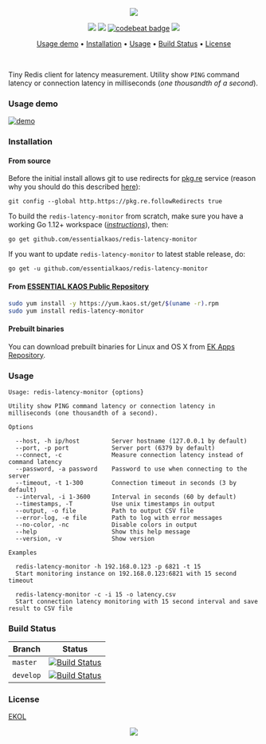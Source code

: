 <p align="center"><a href="#readme"><img src="https://gh.kaos.st/redis-latency-monitor.svg"/></a></p>

<p align="center">
  <a href="https://travis-ci.com/essentialkaos/redis-latency-monitor"><img src="https://travis-ci.com/essentialkaos/redis-latency-monitor.svg"></a>
  <a href="https://goreportcard.com/report/github.com/essentialkaos/mdtoc"><img src="https://goreportcard.com/badge/github.com/essentialkaos/mdtoc"></a>
  <a href="https://codebeat.co/projects/github-com-essentialkaos-redis-latency-monitor-master"><img alt="codebeat badge" src="https://codebeat.co/badges/40d24053-129b-4407-97bd-adecc66c8903" /></a>
  <a href="https://essentialkaos.com/ekol"><img src="https://gh.kaos.st/ekol.svg"></a>
</p>

<p align="center"><a href="#usage-demo">Usage demo</a> • <a href="#installation">Installation</a> • <a href="#usage">Usage</a> • <a href="#build-status">Build Status</a> • <a href="#license">License</a></p>

<br/>

Tiny Redis client for latency measurement. Utility show `PING` command latency or connection latency in milliseconds (_one thousandth of a second_).

### Usage demo

[![demo](https://gh.kaos.st/redis-latency-monitor-301.gif)](#usage-demo)

### Installation

#### From source

Before the initial install allows git to use redirects for [pkg.re](https://github.com/essentialkaos/pkgre) service (reason why you should do this described [here](https://github.com/essentialkaos/pkgre#git-support)):

```
git config --global http.https://pkg.re.followRedirects true
```

To build the `redis-latency-monitor` from scratch, make sure you have a working Go 1.12+ workspace (_[instructions](https://golang.org/doc/install)_), then:

```
go get github.com/essentialkaos/redis-latency-monitor
```

If you want to update `redis-latency-monitor` to latest stable release, do:

```
go get -u github.com/essentialkaos/redis-latency-monitor
```

#### From [ESSENTIAL KAOS Public Repository](https://yum.kaos.st)

```bash
sudo yum install -y https://yum.kaos.st/get/$(uname -r).rpm
sudo yum install redis-latency-monitor
```

#### Prebuilt binaries

You can download prebuilt binaries for Linux and OS X from [EK Apps Repository](https://apps.kaos.st/redis-latency-monitor/latest).

### Usage

```
Usage: redis-latency-monitor {options}

Utility show PING command latency or connection latency in milliseconds (one thousandth of a second).

Options

  --host, -h ip/host         Server hostname (127.0.0.1 by default)
  --port, -p port            Server port (6379 by default)
  --connect, -c              Measure connection latency instead of command latency
  --password, -a password    Password to use when connecting to the server
  --timeout, -t 1-300        Connection timeout in seconds (3 by default)
  --interval, -i 1-3600      Interval in seconds (60 by default)
  --timestamps, -T           Use unix timestamps in output
  --output, -o file          Path to output CSV file
  --error-log, -e file       Path to log with error messages
  --no-color, -nc            Disable colors in output
  --help                     Show this help message
  --version, -v              Show version

Examples

  redis-latency-monitor -h 192.168.0.123 -p 6821 -t 15
  Start monitoring instance on 192.168.0.123:6821 with 15 second timeout

  redis-latency-monitor -c -i 15 -o latency.csv
  Start connection latency monitoring with 15 second interval and save result to CSV file

```

### Build Status

| Branch | Status |
|--------|--------|
| `master` | [![Build Status](https://travis-ci.com/essentialkaos/redis-latency-monitor.svg?branch=master)](https://travis-ci.com/essentialkaos/redis-latency-monitor) |
| `develop` | [![Build Status](https://travis-ci.com/essentialkaos/redis-latency-monitor.svg?branch=develop)](https://travis-ci.com/essentialkaos/redis-latency-monitor) |

### License

[EKOL](https://essentialkaos.com/ekol)

<p align="center"><a href="https://essentialkaos.com"><img src="https://gh.kaos.st/ekgh.svg"/></a></p>
